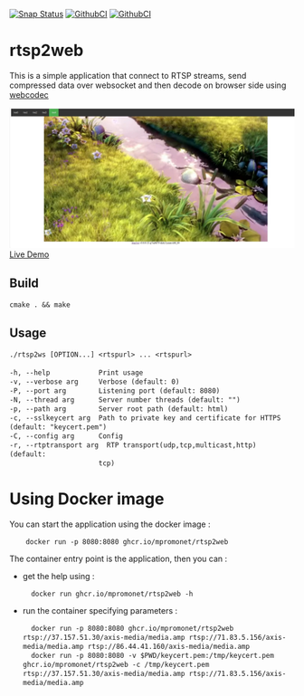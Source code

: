 [![Snap Status](https://snapcraft.io/rtsp2ws/badge.svg)](https://snapcraft.io/rtsp2ws)
[![GithubCI](https://github.com/mpromonet/rtsp2ws/workflows/C/C++%20CI%20linux/badge.svg)](https://github.com/mpromonet/rtsp2ws/actions)
[![GithubCI](https://github.com/mpromonet/rtsp2ws/workflows/C/C++%20CI%20windows/badge.svg)](https://github.com/mpromonet/rtsp2ws/actions)

# rtsp2web

This is a simple application that connect to RTSP streams, send compressed data over websocket and then decode on browser side using [webcodec](https://github.com/w3c/webcodecs)

[![Screenshot](images/screenshot.jpg)](https://rtsp2web.agreeabletree-365b9a90.canadacentral.azurecontainerapps.io)
[Live Demo](https://rtsp2web.agreeabletree-365b9a90.canadacentral.azurecontainerapps.io)

Build
------- 
	cmake . && make

Usage
------- 
    ./rtsp2ws [OPTION...] <rtspurl> ... <rtspurl>

    -h, --help            Print usage
    -v, --verbose arg     Verbose (default: 0)
    -P, --port arg        Listening port (default: 8080)
    -N, --thread arg      Server number threads (default: "")
    -p, --path arg        Server root path (default: html)
    -c, --sslkeycert arg  Path to private key and certificate for HTTPS (default: "keycert.pem")
    -C, --config arg      Config
    -r, --rtptransport arg  RTP transport(udp,tcp,multicast,http) (default:
                          tcp)


Using Docker image
===============
You can start the application using the docker image :

        docker run -p 8080:8080 ghcr.io/mpromonet/rtsp2web

The container entry point is the application, then you can :

* get the help using :

        docker run ghcr.io/mpromonet/rtsp2web -h

* run the container specifying parameters :

        docker run -p 8080:8080 ghcr.io/mpromonet/rtsp2web rtsp://37.157.51.30/axis-media/media.amp rtsp://71.83.5.156/axis-media/media.amp rtsp://86.44.41.160/axis-media/media.amp 
        docker run -p 8080:8080 -v $PWD/keycert.pem:/tmp/keycert.pem ghcr.io/mpromonet/rtsp2web -c /tmp/keycert.pem rtsp://37.157.51.30/axis-media/media.amp rtsp://71.83.5.156/axis-media/media.amp


